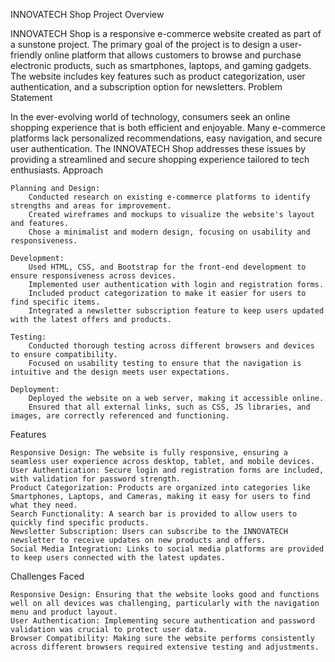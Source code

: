 INNOVATECH Shop
Project Overview

INNOVATECH Shop is a responsive e-commerce website created as part of a sunstone project. The primary goal of the project is to design a user-friendly online platform that allows customers to browse and purchase electronic products, such as smartphones, laptops, and gaming gadgets. The website includes key features such as product categorization, user authentication, and a subscription option for newsletters.
Problem Statement

In the ever-evolving world of technology, consumers seek an online shopping experience that is both efficient and enjoyable. Many e-commerce platforms lack personalized recommendations, easy navigation, and secure user authentication. The INNOVATECH Shop addresses these issues by providing a streamlined and secure shopping experience tailored to tech enthusiasts.
Approach

    Planning and Design:
        Conducted research on existing e-commerce platforms to identify strengths and areas for improvement.
        Created wireframes and mockups to visualize the website's layout and features.
        Chose a minimalist and modern design, focusing on usability and responsiveness.

    Development:
        Used HTML, CSS, and Bootstrap for the front-end development to ensure responsiveness across devices.
        Implemented user authentication with login and registration forms.
        Included product categorization to make it easier for users to find specific items.
        Integrated a newsletter subscription feature to keep users updated with the latest offers and products.

    Testing:
        Conducted thorough testing across different browsers and devices to ensure compatibility.
        Focused on usability testing to ensure that the navigation is intuitive and the design meets user expectations.

    Deployment:
        Deployed the website on a web server, making it accessible online.
        Ensured that all external links, such as CSS, JS libraries, and images, are correctly referenced and functioning.

Features

    Responsive Design: The website is fully responsive, ensuring a seamless user experience across desktop, tablet, and mobile devices.
    User Authentication: Secure login and registration forms are included, with validation for password strength.
    Product Categorization: Products are organized into categories like Smartphones, Laptops, and Cameras, making it easy for users to find what they need.
    Search Functionality: A search bar is provided to allow users to quickly find specific products.
    Newsletter Subscription: Users can subscribe to the INNOVATECH newsletter to receive updates on new products and offers.
    Social Media Integration: Links to social media platforms are provided to keep users connected with the latest updates.

Challenges Faced

    Responsive Design: Ensuring that the website looks good and functions well on all devices was challenging, particularly with the navigation menu and product layout.
    User Authentication: Implementing secure authentication and password validation was crucial to protect user data.
    Browser Compatibility: Making sure the website performs consistently across different browsers required extensive testing and adjustments.
